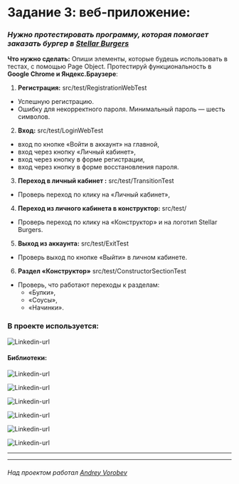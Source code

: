 # Задание 3: веб-приложение: #
### *Нужно протестировать программу, которая помогает заказать бургер в [Stellar Burgers](https://stellarburgers.nomoreparties.site/)*
**Что нужно сделать:** Опиши элементы, которые будешь использовать в тестах, с помощью Page Object.
Протестируй функциональность в **Google Chrome и Яндекс.Браузере**:
1. **Регистрация:** src/test/RegistrationWebTest
* Успешную регистрацию.
* Ошибку для некорректного пароля. Минимальный пароль — шесть символов.
2. **Вход:** src/test/LoginWebTest
* вход по кнопке «Войти в аккаунт» на главной,
* вход через кнопку «Личный кабинет»,
* вход через кнопку в форме регистрации,
* вход через кнопку в форме восстановления пароля.
3. **Переход в личный кабинет :** src/test/TransitionTest
* Проверь переход по клику на «Личный кабинет»,
4. **Переход из личного кабинета в конструктор:** src/test/
* Проверь переход по клику на «Конструктор» и на логотип Stellar Burgers.
5. **Выход из аккаунта:** src/test/ExitTest
* Проверь выход по кнопке «Выйти» в личном кабинете.
6. **Раздел «Конструктор»** src/test/ConstructorSectionTest
* Проверь, что работают переходы к разделам:
  * «Булки»,
  * «Соусы»,
  * «Начинки».
### В проекте используется: ###

![Linkedin-url](https://img.shields.io/badge/Java-_11-red)
#### Библиотеки: ####
![Linkedin-url](https://img.shields.io/badge/Maven-version_4.0.0-blue)

![Linkedin-url](https://img.shields.io/badge/Allure-version_2.15-blue)

![Linkedin-url](https://img.shields.io/badge/JUnit_4-version_4.13.2-blue)

![Linkedin-url](https://img.shields.io/badge/Selenide-version_5.23.2-blue)

![Linkedin-url](https://img.shields.io/badge/RestAssured-version_4.4.0-blue)

![Linkedin-url](https://img.shields.io/badge/Lombok-version_1.18.28-blue)

---

---
###### Над проектом работал [Andrey Vorobev](https://github.com/AndreyJVM)